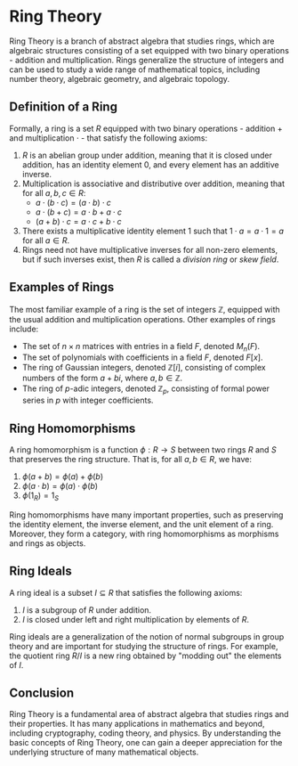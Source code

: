 # Ring Theory

Ring Theory is a branch of abstract algebra that studies rings, which are algebraic structures consisting of a set equipped with two binary operations - addition and multiplication. Rings generalize the structure of integers and can be used to study a wide range of mathematical topics, including number theory, algebraic geometry, and algebraic topology.

## Definition of a Ring

Formally, a ring is a set $R$ equipped with two binary operations - addition $+$ and multiplication $\cdot$ - that satisfy the following axioms:

1. $R$ is an abelian group under addition, meaning that it is closed under addition, has an identity element 0, and every element has an additive inverse.
2. Multiplication is associative and distributive over addition, meaning that for all $a,b,c\in R$:
    * $a\cdot(b\cdot c) = (a\cdot b)\cdot c$
    * $a\cdot(b+c) = a\cdot b + a\cdot c$
    * $(a+b)\cdot c = a\cdot c + b\cdot c$
3. There exists a multiplicative identity element 1 such that $1\cdot a = a\cdot 1 = a$ for all $a\in R$.
4. Rings need not have multiplicative inverses for all non-zero elements, but if such inverses exist, then $R$ is called a *division ring* or *skew field*.

## Examples of Rings

The most familiar example of a ring is the set of integers $\mathbb{Z}$, equipped with the usual addition and multiplication operations. Other examples of rings include:

* The set of $n\times n$ matrices with entries in a field $F$, denoted $M_n(F)$.
* The set of polynomials with coefficients in a field $F$, denoted $F[x]$.
* The ring of Gaussian integers, denoted $\mathbb{Z}[i]$, consisting of complex numbers of the form $a+bi$, where $a,b\in\mathbb{Z}$.
* The ring of $p$-adic integers, denoted $\mathbb{Z}_p$, consisting of formal power series in $p$ with integer coefficients.

## Ring Homomorphisms

A ring homomorphism is a function $\phi:R\rightarrow S$ between two rings $R$ and $S$ that preserves the ring structure. That is, for all $a,b\in R$, we have:

1. $\phi(a+b) = \phi(a) + \phi(b)$
2. $\phi(a\cdot b) = \phi(a)\cdot \phi(b)$
3. $\phi(1_R) = 1_S$

Ring homomorphisms have many important properties, such as preserving the identity element, the inverse element, and the unit element of a ring. Moreover, they form a category, with ring homomorphisms as morphisms and rings as objects.

## Ring Ideals

A ring ideal is a subset $I\subseteq R$ that satisfies the following axioms:

1. $I$ is a subgroup of $R$ under addition.
2. $I$ is closed under left and right multiplication by elements of $R$.

Ring ideals are a generalization of the notion of normal subgroups in group theory and are important for studying the structure of rings. For example, the quotient ring $R/I$ is a new ring obtained by "modding out" the elements of $I$.

## Conclusion

Ring Theory is a fundamental area of abstract algebra that studies rings and their properties. It has many applications in mathematics and beyond, including cryptography, coding theory, and physics. By understanding the basic concepts of Ring Theory, one can gain a deeper appreciation for the underlying structure of many mathematical objects.
